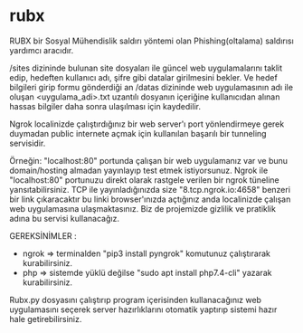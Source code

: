 # rubx

RUBX bir Sosyal Mühendislik saldırı yöntemi olan Phishing(oltalama) saldırısı yardımcı aracıdır.

/sites dizininde bulunan site dosyaları ile güncel web uygulamalarını taklit edip, hedeften kullanıcı adı, şifre gibi datalar girilmesini bekler.
Ve hedef bilgileri girip formu gönderdiği an /datas dizininde web uygulamasının adı ile oluşan <uygulama_adi>.txt uzantılı dosyanın içeriğine 
kullanıcıdan alınan hassas bilgiler daha sonra ulaşılması için kaydedilir.

Ngrok localinizde çalıştırdığınız bir web server'ı port yönlendirmeye gerek duymadan public internete açmak için kullanılan başarılı bir tunneling servisidir.

Örneğin: "localhost:80" portunda çalışan bir web uygulamanız var ve bunu domain/hosting almadan yayınlayıp test etmek istiyorsunuz.
Ngrok ile "localhost:80" portunuzu direkt olarak rastgele verilen bir ngrok tüneline yansıtabilirsiniz.
TCP ile yayınladığınızda size "8.tcp.ngrok.io:4658" benzeri bir link çıkaracaktır bu linki browser'ınızda açtığınız anda localinizde çalışan web uygulamasına ulaşmaktasınız. Biz de projemizde gizlilik ve pratiklik adına bu servisi kullanacağız.

GEREKSİNİMLER :

- ngrok => terminalden "pip3 install pyngrok" komutunuz çalıştırarak kurabilirsiniz.
- php   => sistemde yüklü değilse "sudo apt install php7.4-cli" yazarak kurabilirsiniz.

Rubx.py dosyasını çalıştırıp program içerisinden kullanacağınız web uygulamasını seçerek server hazırlıklarını otomatik yaptırıp sistemi hazır hale getirebilirsiniz.
